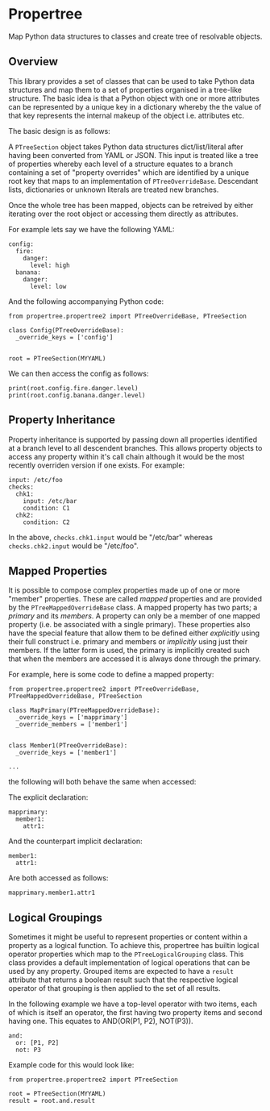 # Propertree

Map Python data structures to classes and create tree of resolvable objects.

## Overview

This library provides a set of classes that can be used to take Python data
structures and map them to a set of properties organised in a tree-like
structure. The basic idea is that a Python object with one or more attributes
can be represented by a unique key in a dictionary whereby the the value of
that key represents the internal makeup of the object i.e. attributes etc.

The basic design is as follows:

A ```PTreeSection``` object takes Python data structures dict/list/literal
after having been converted from YAML or JSON. This input is treated like a
tree of properties whereby each level of a structure equates to a branch
containing a set of "property overrides" which are identified by a unique
root key that maps to an implementation of ```PTreeOverrideBase```. Descendant
lists, dictionaries or unknown literals are treated new branches.

Once the whole tree has been mapped, objects can be retreived by either
iterating over the root object or accessing them directly as attributes.

For example lets say we have the following YAML:

```
config:
  fire:
    danger:
      level: high
  banana:
    danger:
      level: low
```

And the following accompanying Python code:

```
from propertree.propertree2 import PTreeOverrideBase, PTreeSection

class Config(PTreeOverrideBase):
  _override_keys = ['config']


root = PTreeSection(MYYAML)
```

We can then access the config as follows:

```
print(root.config.fire.danger.level)
print(root.config.banana.danger.level)
```

## Property Inheritance

Property inheritance is supported by passing down all properties identified at
a branch level to all descendent branches. This allows property objects to
access any property within it's call chain although it would be the most
recently overriden version if one exists. For example:

```
input: /etc/foo
checks:
  chk1:
    input: /etc/bar
    condition: C1
  chk2:
    condition: C2
```

In the above, ```checks.chk1.input``` would be "/etc/bar" whereas ```checks.chk2.input``` would be "/etc/foo".


## Mapped Properties

It is possible to compose complex properties made up of one or more "member"
properties. These are called *mapped* properties and are provided by the
```PTreeMappedOverrideBase``` class. A mapped property has two parts; a *primary*
and its *members*. A property can only be a member of one mapped property (i.e.
be associated with a single primary). These properties also have the special
feature that allow them to be defined either *explicitly* using their
full construct i.e. primary and members or *implicitly* using just their
members. If the latter form is used, the primary is implicitly created such
that when the members are accessed it is always done through the primary.

For example, here is some code to define a mapped property:

```
from propertree.propertree2 import PTreeOverrideBase, PTreeMappedOverrideBase, PTreeSection

class MapPrimary(PTreeMappedOverrideBase):
  _override_keys = ['mapprimary']
  _override_members = ['member1']


class Member1(PTreeOverrideBase):
  _override_keys = ['member1']

...
```

the following will both behave the same when accessed:

The explicit declaration:

```
mapprimary:
  member1:
    attr1:
```

And the counterpart implicit declaration:

```
member1:
  attr1:
```

Are both accessed as follows:

```
mapprimary.member1.attr1
```

## Logical Groupings

Sometimes it might be useful to represent properties or content within a
property as a logical function. To achieve this, propertree has builtin
logical operator properties which map to the ```PTreeLogicalGrouping``` class.
This class provides a default implementation of logical operations that can be
used by any property. Grouped items are expected to have a ```result```
attribute that returns a boolean result such that the respective logical
operator of that grouping is then applied to the set of all results.

In the following example we have a top-level operator with two items, each of
which is itself an operator, the first having two property items and second
having one. This equates to AND(OR(P1, P2), NOT(P3)).

```
and:
  or: [P1, P2]
  not: P3
```

Example code for this would look like:

```
from propertree.propertree2 import PTreeSection

root = PTreeSection(MYYAML)
result = root.and.result
```

